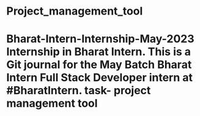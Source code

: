 # Project_management_tool
# Bharat-Intern-Internship-May-2023   Internship in Bharat Intern. This is a Git journal for the May Batch Bharat Intern Full Stack Developer intern at #BharatIntern. task- project management tool
